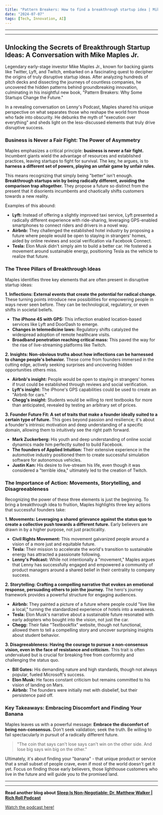 ```yaml
---
title: "Pattern Breakers: How to find a breakthrough startup idea | Mike Maples, Jr. (Partner at Floodgate)"
date: "2024-07-07"
tags: [Tech, Innovation, AI]
---
```


---

---

## Unlocking the Secrets of Breakthrough Startup Ideas: A Conversation with Mike Maples Jr.

Legendary early-stage investor Mike Maples Jr., known for backing giants like Twitter, Lyft, and Twitch, embarked on a fascinating quest to decipher the origins of truly disruptive startup ideas. After analyzing hundreds of pitch decks and dissecting the journeys of countless companies, he uncovered the hidden patterns behind groundbreaking innovation, culminating in his insightful new book, "Pattern Breakers: Why Some Startups Change the Future."

In a revealing conversation on Lenny's Podcast, Maples shared his unique perspective on what separates those who reshape the world from those who fade into obscurity. He debunks the myth of "execution over everything" and sheds light on the less-discussed elements that truly drive disruptive success.

### Business is Never a Fair Fight: The Power of Asymmetry

Maples emphasizes a critical principle: **business is never a fair fight.** Incumbent giants wield the advantage of resources and established practices, leaving startups to fight for survival. The key, he argues, is to **harness a different set of powers, playing an unfair game by unfair rules.**

This means recognizing that simply being "better" isn't enough. **Breakthrough startups win by being radically different, avoiding the comparison trap altogether.** They propose a future so distinct from the present that it disorients incumbents and chaotically shifts customers towards a new reality.

Examples of this abound:

- **Lyft:** Instead of offering a slightly improved taxi service, Lyft presented a radically different experience with ride-sharing, leveraging GPS-enabled smartphones to connect riders and drivers in a novel way.
- **Airbnb:** They challenged the established hotel industry by proposing a future where people would be open to staying in strangers' homes, aided by online reviews and social verification via Facebook Connect.
- **Tesla:** Elon Musk didn't simply aim to build a better car. He fostered a movement around sustainable energy, positioning Tesla as the vehicle to realize that future.

### The Three Pillars of Breakthrough Ideas

Maples identifies three key elements that are often present in disruptive startup ideas:

**1. Inflections: External events that create the potential for radical change.** These turning points introduce new possibilities for empowering people in ways never seen before. They can be technological, regulatory, or even shifts in societal beliefs.

- **The iPhone 4S with GPS:** This inflection enabled location-based services like Lyft and DoorDash to emerge.
- **Changes in telemedicine laws:** Regulatory shifts catalyzed the widespread adoption of remote healthcare visits.
- **Broadband penetration reaching critical mass:** This paved the way for the rise of live-streaming platforms like Twitch.

**2. Insights: Non-obvious truths about how inflections can be harnessed to change people's behavior.** These come from founders immersed in the cutting edge, actively seeking surprises and uncovering hidden opportunities others miss.

- **Airbnb's insight:** People would be open to staying in strangers' homes if trust could be established through reviews and social verification.
- **Lyft's insight:** The iPhone's GPS capabilities could be used to create an "Airbnb for cars."
- **Chegg's insight:** Students would be willing to rent textbooks for more than anticipated, revealed by testing an arbitrary set of prices.

**3. Founder Future Fit: A set of traits that make a founder ideally suited to a certain type of future.** This goes beyond passion and resilience; it's about a founder's intrinsic motivation and deep understanding of a specific domain, allowing them to intuitively see the right path forward.

- **Mark Zuckerberg:** His youth and deep understanding of online social dynamics made him perfectly suited to build Facebook.
- **The founders of Applied Intuition:** Their extensive experience in the automotive industry positioned them to create successful simulation software for autonomous vehicles.
- **Justin Kan:** His desire to live-stream his life, even though it was considered a "terrible idea," ultimately led to the creation of Twitch.

### The Importance of Action: Movements, Storytelling, and Disagreeableness

Recognizing the power of these three elements is just the beginning. To bring a breakthrough idea to fruition, Maples highlights three key actions that successful founders take:

**1. Movements: Leveraging a shared grievance against the status quo to create a collective push towards a different future.** Early believers are drawn in by a higher purpose, not just practicality.

- **Civil Rights Movement:** This movement galvanized people around a vision of a more just and equitable future.
- **Tesla:** Their mission to accelerate the world's transition to sustainable energy has attracted a passionate following.
- **Lenny's Podcast:** While not intentionally a "movement," Maples argues that Lenny has successfully engaged and empowered a community of product managers around a shared belief in their centrality to company success.

**2. Storytelling: Crafting a compelling narrative that evokes an emotional response, persuading others to join the journey.** The hero's journey framework provides a powerful structure for engaging audiences.

- **Airbnb:** They painted a picture of a future where people could "live like a local," turning the standardized experience of hotels into a weakness.
- **Tesla:** Elon Musk's narrative about a sustainable future resonated with early adopters who bought into the vision, not just the car.
- **Chegg:** Their fake "Textbookflix" website, though not functional, allowed them to tell a compelling story and uncover surprising insights about student behavior.

**3. Disagreeableness: Having the courage to pursue a non-consensus vision, even in the face of resistance and criticism.** This trait is often undervalued but is crucial for breaking free from conformity and challenging the status quo.

- **Bill Gates:** His demanding nature and high standards, though not always popular, fueled Microsoft's success.
- **Elon Musk:** He faces constant criticism but remains committed to his vision of landing on Mars.
- **Airbnb:** The founders were initially met with disbelief, but their persistence paid off.

### Key Takeaways: Embracing Discomfort and Finding Your Banana

Maples leaves us with a powerful message: **Embrace the discomfort of being non-consensus.** Don't seek validation; seek the truth. Be willing to fail spectacularly in pursuit of a radically different future.

> "The coin that says can't lose says can't win on the other side. And lose big says win big on the other."

Ultimately, it's about finding your "banana" - that unique product or service that a small subset of people crave, even if most of the world doesn't get it yet. Focus on finding those early believers, those lighthouse customers who live in the future and will guide you to the promised land.

---

---

**Read another blog about [Sleep Is Non-Negotiable: Dr. Matthew Walker | Rich Roll Podcast](./20210510-matthewwalker-richroll.md)**

<a href="https://youtube.com/watch?v=h9o6gPQA6LA" target="_blank">Watch the podcast here!</a>
